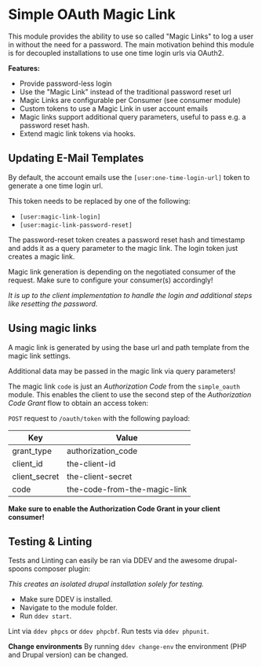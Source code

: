 # Simple OAuth Magic Link

This module provides the ability to use so called "Magic Links" to log a user in without the need for a password.
The main motivation behind this module is for decoupled installations to use one time login urls via OAuth2.

**Features:**

- Provide password-less login
- Use the "Magic Link" instead of the traditional password reset url
- Magic Links are configurable per Consumer (see consumer module)
- Custom tokens to use a Magic Link in user account emails
- Magic links support additional query parameters, useful to pass e.g. a password reset hash.
- Extend magic link tokens via hooks.


## Updating E-Mail Templates

By default, the account emails use the `[user:one-time-login-url]` token to generate a one time login url.

This token needs to be replaced by one of the following:

- `[user:magic-link-login]`
- `[user:magic-link-password-reset]`

The password-reset token creates a password reset hash and timestamp and adds it as a query parameter
to the magic link.
The login token just creates a magic link.

Magic link generation is depending on the negotiated consumer of the request.
Make sure to configure your consumer(s) accordingly!

*It is up to the client implementation to handle the login and additional steps like resetting the password.*


## Using magic links

A magic link is generated by using the base url and path template from the magic link settings.

Additional data may be passed in the magic link via query parameters!

The magic link `code` is just an *Authorization Code* from the `simple_oauth` module.
This enables the client to use the second step of the *Authorization Code Grant* flow to obtain an access token:

`POST` request to `/oauth/token` with the following payload:

|Key|Value|
|-|-|
|grant_type|authorization_code|
|client_id|the-client-id|
|client_secret|the-client-secret|
|code|the-code-from-the-magic-link|

**Make sure to enable the Authorization Code Grant in your client consumer!**


## Testing & Linting

Tests and Linting can easily be ran via DDEV and the awesome drupal-spoons composer plugin:

*This creates an isolated drupal installation solely for testing.*

- Make sure DDEV is installed.
- Navigate to the module folder.
- Run `ddev start`.

Lint via `ddev phpcs` or `ddev phpcbf`.
Run tests via `ddev phpunit`.

**Change environments**
By running `ddev change-env` the environment (PHP and Drupal version) can be changed.

